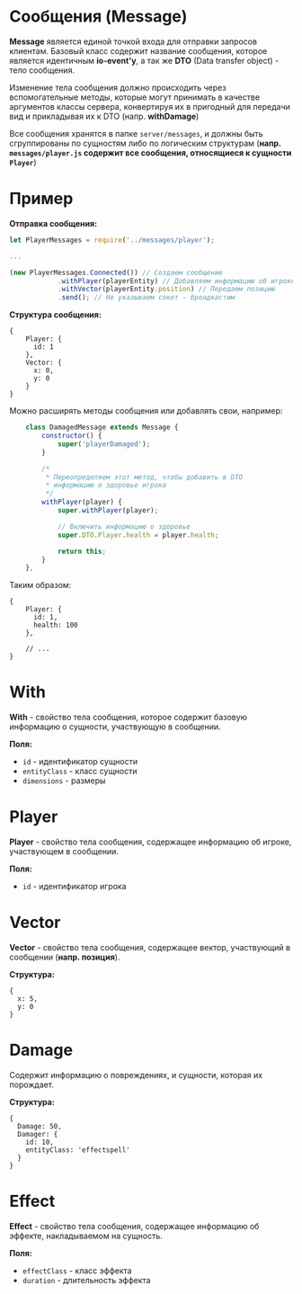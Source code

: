 # Сообщения (Message)

**Message** является единой точкой входа для отправки
запросов клиентам. Базовый класс содержит название сообщения, 
которое является идентичным **io-event'у**, а так же **DTO** (Data transfer object) - тело сообщения.

Изменение тела сообщения должно происходить через вспомогательные методы,
которые могут принимать в качестве аргументов классы сервера, 
конвертируя их в пригодный для передачи вид и прикладывая их к DTO (напр. **withDamage**)

Все сообщения хранятся в папке `server/messages`, и должны быть сгруппированы
по сущностям либо по логическим структурам (**напр. `messages/player.js` содержит все сообщения, относящиеся 
к сущности `Player`**)

# Пример

**Отправка сообщения:**

```js
let PlayerMessages = require('../messages/player');

...

(new PlayerMessages.Connected()) // Создаем сообщение
            .withPlayer(playerEntity) // Добавляем информацию об игроке
            .withVector(playerEntity.position) // Передаем позицию
            .send(); // Не указываем сокет - броадкастим
```

**Структура сообщения:**
```
{ 
    Player: { 
      id: 1 
    }, 
    Vector: { 
      x: 0, 
      y: 0 
    } 
}
```

Можно расширять методы сообщения или добавлять свои, например:

```js
    class DamagedMessage extends Message {
        constructor() {
            super('playerDamaged');
        }

        /*
         * Переопределяем этот метод, чтобы добавить в DTO
         * информацию о здоровье игрока
         */
        withPlayer(player) {
            super.withPlayer(player);

            // Включить информацию о здоровье
            super.DTO.Player.health = player.health;

            return this;
        }
    },
```

Таким образом:
```
{ 
    Player: { 
      id: 1,
      health: 100
    }, 
    
    // ...
}
```

# With

**With** - свойство тела сообщения, которое содержит базовую
информацию о сущности, участвующую в сообщении. 

**Поля:**

- `id` - идентификатор сущности
- `entityClass` - класс сущности
- `dimensions` - размеры

# Player

**Player** - свойство тела сообщения, содержащее информацию об игроке,
участвующем в сообщении.

**Поля:**

- `id` - идентификатор игрока

# Vector

**Vector** - свойство тела сообщения, содержащее вектор, участвующий
в сообщении (**напр. позиция**).

**Структура:**
```
{
  x: 5,
  y: 0
}
```

# Damage

Содержит информацию о повреждениях, и сущности, которая их порождает.

**Структура:**
```
{
  Damage: 50,
  Damager: {
    id: 10,
    entityClass: 'effectspell'
  }
}
```

# Effect

**Effect** - свойство тела сообщения, содержащее информацию
об эффекте, накладываемом на сущность.

**Поля:**

- `effectClass` - класс эффекта
- `duration` - длительность эффекта
